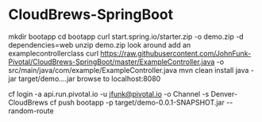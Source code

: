 # CloudBrews-SpringBoot

mkdir bootapp
cd bootapp
curl start.spring.io/starter.zip -o demo.zip -d dependencies=web
unzip demo.zip
look around
add an examplecontrollerclass
   curl https://raw.githubusercontent.com/JohnFunk-Pivotal/CloudBrews-SpringBoot/master/ExampleController.java -o src/main/java/com/example/ExampleController.java
mvn clean install
java -jar target/demo….jar
browse to localhost:8080

cf login -a api.run.pivotal.io -u jfunk@pivotal.io -o Channel -s Denver-CloudBrews
cf push bootapp -p target/demo-0.0.1-SNAPSHOT.jar --random-route
